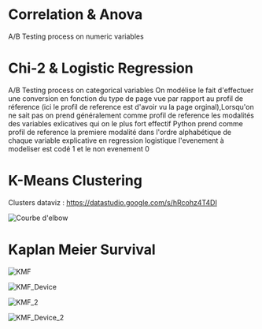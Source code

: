# Correlation & Anova
A/B Testing process on numeric variables

# Chi-2 & Logistic Regression
A/B Testing process on categorical variables
On modélise le fait d'effectuer une conversion en fonction du type de page vue par rapport au profil de réference (ici le profil de reference est d'avoir vu la page orginal),Lorsqu'on ne sait pas on prend généralement comme profil de reference les modalités des variables exlicatives qui on le plus fort effectif Python prend comme profil de reference la premiere modalité dans l'ordre alphabétique de chaque variable explicative en regression logistique l'evenement à modeliser est codé 1 et le non evenement 0

# K-Means Clustering
Clusters dataviz : https://datastudio.google.com/s/hRcohz4T4DI

![Courbe d'elbow](https://user-images.githubusercontent.com/83826055/129334001-457b71dd-c30f-43de-897e-d2dab6f01a60.png)

# Kaplan Meier Survival

![KMF](https://user-images.githubusercontent.com/83826055/129444429-fcef0f33-b30f-4c5c-9b22-af75347ed59e.png)

![KMF_Device](https://user-images.githubusercontent.com/83826055/129444431-0271e2aa-c5cc-4988-9497-2b6b61337bb1.png)

![KMF_2](https://user-images.githubusercontent.com/83826055/129450587-cf45114a-ea53-49d4-b7ee-a1bb04a8b7f3.png)

![KMF_Device_2](https://user-images.githubusercontent.com/83826055/129450589-e52c90a2-8391-4d86-9827-43318689c2ae.png)
